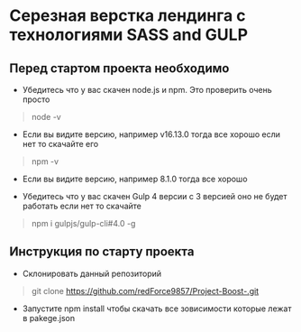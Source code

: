 # Серезная верстка лендинга с технологиями SASS and GULP

## Перед стартом проекта необходимо

* Убедитесь что у вас скачен node.js и npm. Это проверить очень просто

> node -v

* Если вы видите  версию, например  v16.13.0 тогда все хорошо если нет то скачайте его

> npm -v

* Если вы видите  версию, например 8.1.0 тогда все хорошо

* Убедитесь что у вас скачен  Gulp 4 версии с 3 версией оно не будет работать 
если нет то скачайте 

> npm i gulpjs/gulp-cli#4.0 -g


## Инструкция по старту проекта 

* Склонировать данный репозиторий  

> git clone https://github.com/redForce9857/Project-Boost-.git

* Запустите npm install чтобы скачать все зовисимости которые лежат в pakege.json

